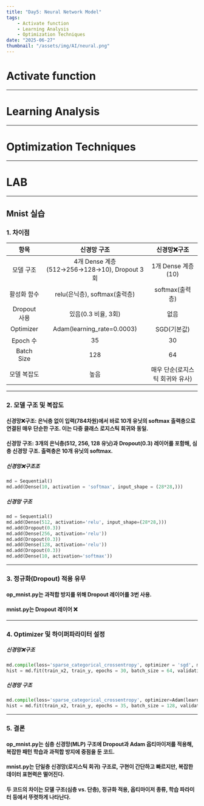 ```yaml
---
title: "Day5: Neural Network Model"
tags:
    - Activate function
    - Learning Analysis
    - Optimization Techniques
date: "2025-06-27"
thumbnail: "/assets/img/AI/neural.png"
---
```


# Activate function

---

# Learning Analysis

---

# Optimization Techniques

---

# LAB

---
## Mnist 실습

### 1. 차이점<br>

| 항목 | 신경망 구조 | 신경망❌구조 |
| :--: | :--: | :--: |
| 모델 구조 | 4개 Dense 계층(512→256→128→10), Dropout 3회 | 1개 Dense 계층(10) |
| 활성화 함수 | relu(은닉층), softmax(출력층) | softmax(출력층) |
| Dropout 사용 | 있음(0.3 비율, 3회) | 없음 |
| Optimizer | Adam(learning_rate=0.0003) | SGD(기본값) |
| Epoch 수 | 35 | 30 |
| Batch Size | 128 | 64 |
| 모델 복잡도 | 높음 | 매우 단순(로지스틱 회귀와 유사) |

---
### 2. 모델 구조 및 복잡도
#### 신경망❌구조: 은닉층 없이 입력(784차원)에서 바로 10개 유닛의 softmax 출력층으로 연결된 매우 단순한 구조. 이는 다중 클래스 로지스틱 회귀와 동일.<br>
#### 신경망 구조: 3개의 은닉층(512, 256, 128 유닛)과 Dropout(0.3) 레이어를 포함해, 심층 신경망 구조. 출력층은 10개 유닛의 softmax.

##### 신경망❌구조조 

```py
md = Sequential()
md.add(Dense(10, activation = 'softmax', input_shape = (28*28,)))
```

##### 신경망 구조

```py
md = Sequential()
md.add(Dense(512, activation='relu', input_shape=(28*28,)))
md.add(Dropout(0.3))
md.add(Dense(256, activation='relu'))
md.add(Dropout(0.3))
md.add(Dense(128, activation='relu'))
md.add(Dropout(0.3))
md.add(Dense(10, activation='softmax'))
```

---
### 3. 정규화(Dropout) 적용 유무
#### op_mnist.py는 과적합 방지를 위해 Dropout 레이어를 3번 사용.
#### mnist.py는 Dropout 레이어 ❌

---
### 4. Optimizer 및 하이퍼파라미터 설정
##### 신경망❌구조 

```py
md.compile(loss='sparse_categorical_crossentropy', optimizer = 'sgd', metrics=['acc'])
hist = md.fit(train_x2, train_y, epochs = 30, batch_size = 64, validation_split = 0.2)
```

##### 신경망 구조

```py
md.compile(loss='sparse_categorical_crossentropy', optimizer=Adam(learning_rate=0.0003), metrics=['acc'])
hist = md.fit(train_x2, train_y, epochs = 35, batch_size = 128, validation_split = 0.2)
```

---
### 5. 결론
#### op_mnist.py는 심층 신경망(MLP) 구조에 Dropout과 Adam 옵티마이저를 적용해, 복잡한 패턴 학습과 과적합 방지에 중점을 둔 코드.
#### mnist.py는 단일층 신경망(로지스틱 회귀) 구조로, 구현이 간단하고 빠르지만, 복잡한 데이터 표현력은 떨어진다.
#### 두 코드의 차이는 모델 구조(심층 vs. 단층), 정규화 적용, 옵티마이저 종류, 학습 파라미터 등에서 뚜렷하게 나타난다.
